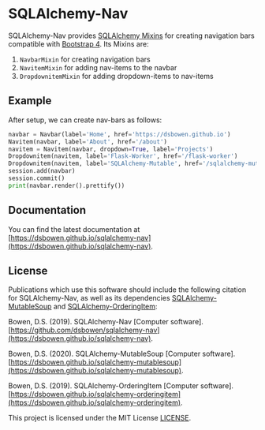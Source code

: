 # SQLAlchemy-Nav

SQLAlchemy-Nav provides [SQLAlchemy Mixins](https://docs.sqlalchemy.org/en/13/orm/extensions/declarative/mixins.html) for creating navigation bars compatible with [Bootstrap 4](https://getbootstrap.com/docs/4.4/components/navbar/). Its Mixins are:

1. ```NavbarMixin``` for creating navigation bars
2. ```NavitemMixin``` for adding nav-items to the navbar
3. ```DropdownitemMixin``` for adding dropdown-items to nav-items

## Example

After setup, we can create nav-bars as follows:

```python
navbar = Navbar(label='Home', href='https://dsbowen.github.io')
Navitem(navbar, label='About', href='/about')
navitem = Navitem(navbar, dropdown=True, label='Projects')
Dropdownitem(navitem, label='Flask-Worker', href='/flask-worker')
Dropdownitem(navitem, label='SQLAlchemy-Mutable', href='/sqlalchemy-mutable')
session.add(navbar)
session.commit()
print(navbar.render().prettify())
```

## Documentation

You can find the latest documentation at [https://dsbowen.github.io/sqlalchemy-nav](https://dsbowen.github.io/sqlalchemy-nav).

## License

Publications which use this software should include the following citation for SQLAlchemy-Nav, as well as its dependencies [SQLAlchemy-MutableSoup](https://dsbowen.github.io/sqlalchemy-mutablesoup) and [SQLAlchemy-OrderingItem](https://dsbowen.github.io/sqlalchemy-orderingitem):

Bowen, D.S. (2019). SQLAlchemy-Nav \[Computer software\]. [https://github.com/dsbowen/sqlalchemy-nav](https://dsbowen.github.io/sqlalchemy-nav).

Bowen, D.S. (2020). SQLAlchemy-MutableSoup [Computer software]. [https://dsbowen.github.io/sqlalchemy-mutablesoup](https://dsbowen.github.io/sqlalchemy-mutablesoup).

Bowen, D.S. (2019). SQLAlchemy-OrderingItem [Computer software]. [https://dsbowen.github.io/sqlalchemy-orderingitem](https://dsbowen.github.io/sqlalchemy-orderingitem).

This project is licensed under the MIT License [LICENSE](https://github.com/dsbowen/sqlalchemy-nav/blob/master/LICENSE).